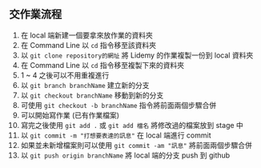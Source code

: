 ## 交作業流程
1. 在 local 端新建一個要拿來放作業的資料夾
2. 在 Command Line 以 `cd` 指令移至該資料夾
3. 以 `git clone repository的網址` 將 Lidemy 的作業複製一份到 local 資料夾
4. 在 Command Line 以 `cd` 指令移至複製下來的資料夾
5. 1 ~ 4 之後可以不用重複進行
6. 以 `git branch branchName` 建立新的分支
7. 以 `git checkout branchName` 移動到新的分支
8. 可使用 `git checkout -b branchName` 指令將前面兩個步驟合併
9. 可以開始寫作業 (已有作業檔案)
10. 寫完之後使用 `git add .` 或 `git add 檔名` 將修改過的檔案放到 stage 中
11. 以 `git commit -m "打想要表達的訊息"` 在 local 端進行 commit
12. 如果並未新增檔案則可以使用 `git commit -am "訊息"` 將前面兩個步驟合併
13. 以 `git push origin branchName` 將 local 端的分支 push 到 github